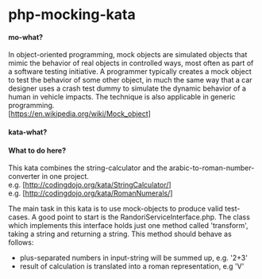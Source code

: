 # php-mocking-kata

#### mo-what?

In object-oriented programming, mock objects are simulated objects that mimic the behavior of real objects in controlled ways, most often as part of a software testing initiative. A programmer typically creates a mock object to test the behavior of some other object, in much the same way that a car designer uses a crash test dummy to simulate the dynamic behavior of a human in vehicle impacts. The technique is also applicable in generic programming.<br> 
[https://en.wikipedia.org/wiki/Mock_object]

#### kata-what?

#### What to do here?
This kata combines the string-calculator and the arabic-to-roman-number-converter in one project.<br>
e.g. [http://codingdojo.org/kata/StringCalculator/]<br>
e.g. [http://codingdojo.org/kata/RomanNumerals/]

The main task in this kata is to use mock-objects to produce valid test-cases.
A good point to start is the RandoriServiceInterface.php. The class which implements this interface holds just one method called 'transform', taking a string and returning a string.
This method should behave as follows:<br>
- plus-separated numbers in input-string will be summed up, e.g. '2+3'
- result of calculation is translated into a roman representation, e.g 'V'

 

